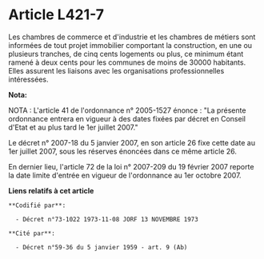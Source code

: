 # Article L421-7

Les chambres de commerce et d'industrie et les chambres de métiers sont informées de tout projet immobilier comportant la
construction, en une ou plusieurs tranches, de cinq cents logements ou plus, ce minimum étant ramené à deux cents pour les
communes de moins de 30000 habitants. Elles assurent les liaisons avec les organisations professionnelles intéressées.

**Nota:**

NOTA : L'article 41 de l'ordonnance n° 2005-1527 énonce : "La présente ordonnance entrera en vigueur à des dates fixées par
décret en Conseil d'Etat et au plus tard le 1er juillet 2007."

Le décret n° 2007-18 du 5 janvier 2007, en son article 26 fixe cette date au 1er juillet 2007, sous les réserves énoncées
dans ce même article 26.

En dernier lieu, l'article 72 de la loi n° 2007-209 du 19 février 2007 reporte la date limite d'entrée en vigueur de
l'ordonnance au 1er octobre 2007.

**Liens relatifs à cet article**

	**Codifié par**:

	  - Décret n°73-1022 1973-11-08 JORF 13 NOVEMBRE 1973

	**Cité par**:

	  - Décret n°59-36 du 5 janvier 1959 - art. 9 (Ab)
